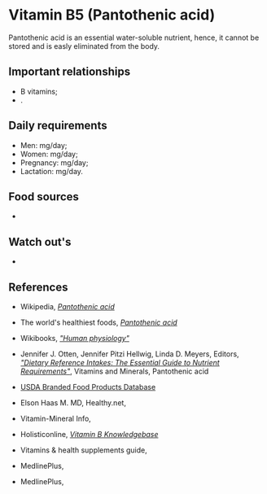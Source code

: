 # Vitamin B5 (Pantothenic acid)
Pantothenic acid is an essential water-soluble nutrient, hence, it cannot be stored and is easly eliminated from the body.

## Important relationships
- B vitamins;
- .

## Daily requirements
- Men: mg/day;
- Women: mg/day;
- Pregnancy: mg/day;
- Lactation: mg/day.

## Food sources
-

## Watch out's
- 

## References
- Wikipedia, [_Pantothenic acid_](https://en.wikipedia.org/wiki/Pantothenic_acid)
- The world's healthiest foods, [_Pantothenic acid_](http://www.whfoods.com/genpage.php?tname=nutrient&dbid=87)
- Wikibooks, [_"Human physiology"_](https://en.Wikibooks.org/wiki/Human_Physiology/Nutrition#Vitamins)
- Jennifer J. Otten, Jennifer Pitzi Hellwig, Linda D. Meyers, Editors, [_"Dietary Reference Intakes: The Essential Guide to Nutrient Requirements"_](https://www.amazon.com/Dietary-Reference-Intakes-Essential-Requirements/dp/0309157420), Vitamins and Minerals, Pantothenic acid
- [USDA Branded Food Products Database](https://ndb.nal.usda.gov/ndb/nutrients/report/nutrientsfrm?max=1000&offset=0&totCount=0&nutrient1=410&nutrient2=&nutrient3=&subset=0&sort=c&measureby=g)

- Elson Haas M. MD, Healthy.net, []()
- Vitamin-Mineral Info, []()
- Holisticonline, [_Vitamin B Knowledgebase_]()
- Vitamins & health supplements guide, []()
- MedlinePlus, []()
- MedlinePlus, []()